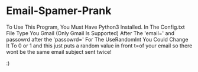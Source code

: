 # Email-Spamer-Prank
To Use This Program, You Must Have Python3 Installed.
In The Config.txt File Type You Gmail (Only Gmail Is Supported) After The 'email=' and passowrd after the 'passowrd='
For The UseRandomInt You Could Change It To 0 or 1 and this just puts a random value in front t=of your email so there wont be the same email subject sent twice!

:)
